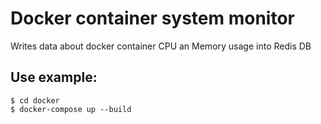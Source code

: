 # Docker container system monitor
Writes data about docker container CPU an Memory usage into Redis DB
## Use example:
```
$ cd docker
$ docker-compose up --build
```